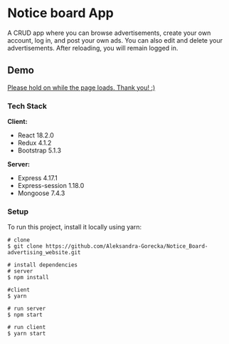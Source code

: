 # Notice board App

A CRUD app where you can browse advertisements, create your own account, log in, and post your own ads. You can also edit and delete your advertisements. After reloading, you will remain logged in.

## Demo

[Please hold on while the page loads. Thank you! :)](https://5d29ccf3-8a64-4cc3-b9be-75ed724666af-00-30ob3kbi2cil.janeway.repl.co/)

### Tech Stack

**Client:** 
- React 18.2.0
- Redux 4.1.2
- Bootstrap 5.1.3

**Server:** 
- Express 4.17.1
- Express-session 1.18.0
- Mongoose 7.4.3

### Setup

To run this project, install it locally using yarn:

```
# clone
$ git clone https://github.com/Aleksandra-Gorecka/Notice_Board-advertising_website.git

# install dependencies
# server
$ npm install

#client
$ yarn

# run server
$ npm start

# run client
$ yarn start
```
